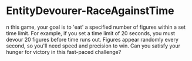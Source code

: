 # EntityDevourer-RaceAgainstTime
n this game, your goal is to 'eat' a specified number of figures within a set time limit. For example, if you set a time limit of 20 seconds, you must devour 20 figures before time runs out. Figures appear randomly every second, so you'll need speed and precision to win. Can you satisfy your hunger for victory in this fast-paced challenge?
